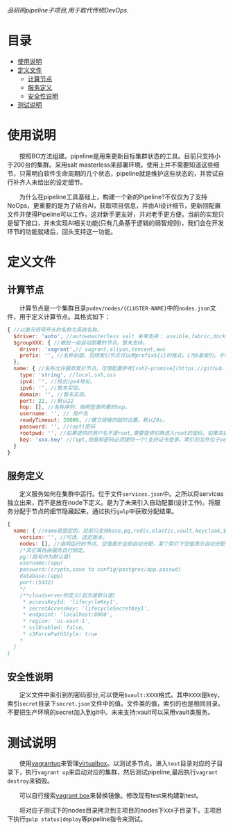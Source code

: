 *品研网pipeline子项目,用于取代传统DevOps.*

<h1>目录</h1>

- [使用说明](#使用说明)
- [定义文件](#定义文件)
  - [计算节点](#计算节点)
  - [服务定义](#服务定义)
  - [安全性说明](#安全性说明)
- [测试说明](#测试说明)


# 使用说明
&emsp;&emsp;按照BO方法组建。pipeline是用来更新目标集群状态的工具。目前只支持小于200台的集群。采用salt masterless来部署环境。使用上并不需要知道这些细节，只需明白软件生命周期的几个状态，pipeline就是维护这些状态的，并尝试自行补齐人未给出的设定细节。

&emsp;&emsp;为什么在pipeline工具基础上，构建一个新的Pipeline?不仅仅为了支持NoOps，更重要的是为了结合AI，获取项目信息，并由AI设计细节，更新回配置文件并使得Pipeline可以工作，这对新手更友好，并对老手更方便。当前的实现只是留下接口，并未实现AI相关功能(只有几条基于逻辑的弱智规则)，我们会在开发环节的功能就绪后，回头支持这一功能。

# 定义文件

## 计算节点
&emsp;&emsp;计算节点是一个集群目录`pvdev/nodes/{CLUSTER-NAME}`中的`nodes.json`文件，用于定义计算节点。其格式如下：

```javascript
{ //以美元符号开头的名称为系统名称。
  $driver: 'auto', //auto=masterless salt 未来支持： ansible,fabric,docker : 安装工具。默认本地为docker,其它环境为salt.如果未指定salt服务，则目标环境为masterless salt来部署。
  $groupXXX: { //增加一组自动部署的节点。暂未支持。
    driver: 'vagrant',// vagrant,aliyun,tencent,aws
    prefix: '', //名称前缀，后续索引节点可以用prefix${i}的格式，i为0基索引。不带i为全部自动节点。
  },
  name: { //名称允许服务索引节点。可用配置参考[ssh2-promise](https://github.com/sanketbajoria/ssh2-promise)的配置。
    type: 'string', //local,ssh,oss
    ipv4: '', //给出ipv4地址。
    ipv6: '', //暂未实现。
    domain: '', //暂未实现。
    port: 22, //默认22
    hop: [], //名称序列，指明登录所需的hop。
    username: '', // 用户名
    readyTimeout: 20000, //建立链接的超时设置。默认20s。
    password: '', //(opt)密码
    rootpwd: '', //如果提供的用户名不是root,需要提供切换进入root的密码。如果未提供，默认可以直接切换。
    key: 'xxx.key' //(opt,但是和密码必须提供一个)支持证书登录。索引的文件位于secret目录中。
  }
}
```

## 服务定义
&emsp;&emsp;定义服务如何在集群中运行。位于文件`services.json`中。之所以将services独立出来，而不是放在node下定义。是为了未来引入自动配置(设计工作)。将服务分配于节点的细节隐藏起来，通过执行`gulp`中获取分配结果。

```javascript
{
  name: { //name是固定的，目前只支持base,pg,redis,elastic,vault,keycloak,$webapi,$webass || $webwx,$webmb,$webapp(桌面应用),$webtv
    version: '', //可选，选定版本。
    nodes: [], //指明运行的节点。空值表示全部自动分配，某个索引下空值表示自动分配任意节点。
    /*其它属性由服务自行规定。
    pg:(括号内为默认值)
    username:(app)
    password:(crypto,save to config/postgres/app.passwd)
    database:(app)
    port:(5432)
    */
    /**cloudserver的定义(后方是默认值)
     * accessKeyId: 'lifecycleKey1',
     * secretAccessKey: 'lifecycleSecretKey1',
     * endpoint: 'localhost:8000',
     * region: 'us-east-1',
     * sslEnabled: false,
     * s3ForcePathStyle: true
    * 
  }
}
```

## 安全性说明
&emsp;&emsp;定义文件中索引到的密码部分,可以使用`$vault:XXXX`格式。其中`XXXX`是key，索引`secret`目录下`secret.json`文件中的值。文件类的值，索引的也是相同目录。不要把生产环境的secret加入到git中。未来支持:vault可以采用vault类服务。

# 测试说明
&emsp;&emsp;使用[vagrantup](https://www.vagrantup.com/)来管理[virtualbox](https://www.virtualbox.org/)。以测试多节点。进入`test`目录对应的子目录下，执行`vagrant up`来启动对应的集群，然后测试pipeline,最后执行`vagrant destroy`来销毁。

&emsp;&emsp;可以自行搜索[vagrant box](https://app.vagrantup.com/boxes/search)来替换镜像。修改现有test来构建新test。

&emsp;&emsp;将对应子测试下的nodes目录拷贝到主项目的nodes下`XXX`子目录下。主项目下执行`gulp status|deploy`等pipeline指令来测试。
